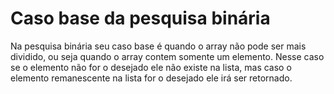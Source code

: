 # Caso base da pesquisa binária

Na pesquisa binária seu caso base é quando o array não pode ser mais dividido, ou seja
quando o array contem somente um elemento. Nesse caso se o elemento não for o desejado
ele não existe na lista, mas caso o elemento remanescente na lista for o desejado ele irá
ser retornado. 